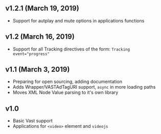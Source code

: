 ## v1.2.1 (March 19, 2019)

- Support for autplay and mute options in applications functions

## v1.2 (March 16, 2019)

- Support for all Tracking directives of the form: `Tracking event="progress"`

## v1.1 (March 3, 2019)

- Preparing for open sourcing, adding documentation
- Adds Wrapper/VASTAdTagURI support, `async` in more loading paths
- Moves XML Node Value parsing to it's own library

## v1.0

- Basic Vast support
- Applications for `<video>` element and `videojs`
